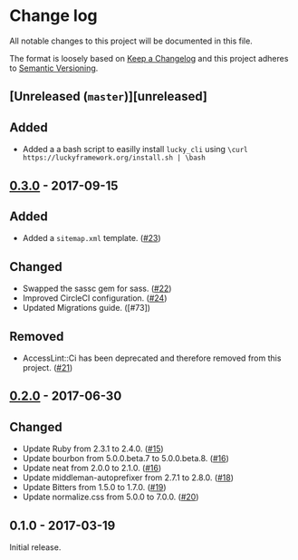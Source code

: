 # Change log

All notable changes to this project will be documented in this file.

The format is loosely based on [Keep a Changelog] and this project adheres to
[Semantic Versioning].

  [Keep a Changelog]: http://keepachangelog.com/
  [Semantic Versioning]: http://semver.org/

## [Unreleased (`master`)][unreleased]

## Added

- Added a a bash script to easilly install `lucky_cli` using `\curl https://luckyframework.org/install.sh | \bash`

## [0.3.0] - 2017-09-15

## Added

- Added a `sitemap.xml` template. ([#23])

## Changed

- Swapped the sassc gem for sass. ([#22])
- Improved CircleCI configuration. ([#24])
- Updated Migrations guide. ([#73])

## Removed

- AccessLint::Ci has been deprecated and therefore removed from this
  project. ([#21])

[0.3.0]: https://github.com/thoughtbot/middleman-template/compare/v0.2.0...v0.3.0
[#21]: https://github.com/thoughtbot/middleman-template/pull/21
[#22]: https://github.com/thoughtbot/middleman-template/pull/22
[#23]: https://github.com/thoughtbot/middleman-template/pull/23
[#24]: https://github.com/thoughtbot/middleman-template/pull/24

## [0.2.0] - 2017-06-30

## Changed

- Update Ruby from 2.3.1 to 2.4.0. ([#15])
- Update bourbon from 5.0.0.beta.7 to 5.0.0.beta.8. ([#16])
- Update neat from 2.0.0 to 2.1.0. ([#16])
- Update middleman-autoprefixer from 2.7.1 to 2.8.0. ([#18])
- Update Bitters from 1.5.0 to 1.7.0. ([#19])
- Update normalize.css from 5.0.0 to 7.0.0. ([#20])

[0.2.0]: https://github.com/thoughtbot/middleman-template/compare/v0.1.0...v0.2.0
[#15]: https://github.com/thoughtbot/middleman-template/pull/15
[#16]: https://github.com/thoughtbot/middleman-template/pull/16
[#18]: https://github.com/thoughtbot/middleman-template/pull/18
[#19]: https://github.com/thoughtbot/middleman-template/pull/19
[#20]: https://github.com/thoughtbot/middleman-template/pull/20

## 0.1.0 - 2017-03-19

Initial release.
